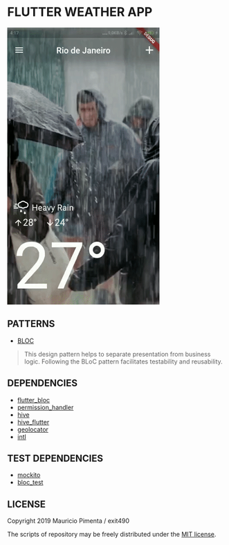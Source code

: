 # FLUTTER WEATHER APP

![](demonstration.gif)

## PATTERNS
* [BLOC](https://www.didierboelens.com/2018/08/reactive-programming---streams---bloc/)

>This design pattern helps to separate presentation from business logic. 
>Following the BLoC pattern facilitates testability and reusability. 

## DEPENDENCIES

* [flutter_bloc](https://pub.dev/packages/flutter_bloc)
* [permission_handler](https://pub.dev/packages/permission_handler)
* [hive](https://pub.dev/packages/hive)
* [hive_flutter](https://pub.dev/packages/hive_flutter)
* [geolocator](https://pub.dev/packages/geolocator)
* [intl](https://pub.dev/packages/intl)

## TEST DEPENDENCIES

* [mockito](https://pub.dev/packages/mockito)
* [bloc_test](https://pub.dev/packages/bloc_test)

## LICENSE

Copyright 2019 Mauricio Pimenta / exit490

The scripts of repository may be freely distributed under the [MIT license](LICENSE).